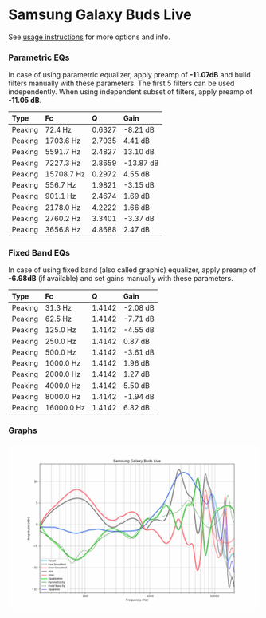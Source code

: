 # Samsung Galaxy Buds Live
See [usage instructions](https://github.com/jaakkopasanen/AutoEq#usage) for more options and info.

### Parametric EQs
In case of using parametric equalizer, apply preamp of **-11.07dB** and build filters manually
with these parameters. The first 5 filters can be used independently.
When using independent subset of filters, apply preamp of **-11.05 dB**.

| Type    | Fc         |      Q | Gain      |
|:--------|:-----------|:-------|:----------|
| Peaking | 72.4 Hz    | 0.6327 | -8.21 dB  |
| Peaking | 1703.6 Hz  | 2.7035 | 4.41 dB   |
| Peaking | 5591.7 Hz  | 2.4827 | 13.10 dB  |
| Peaking | 7227.3 Hz  | 2.8659 | -13.87 dB |
| Peaking | 15708.7 Hz | 0.2972 | 4.55 dB   |
| Peaking | 556.7 Hz   | 1.9821 | -3.15 dB  |
| Peaking | 901.1 Hz   | 2.4674 | 1.69 dB   |
| Peaking | 2178.0 Hz  | 4.2222 | 1.66 dB   |
| Peaking | 2760.2 Hz  | 3.3401 | -3.37 dB  |
| Peaking | 3656.8 Hz  | 4.8688 | 2.47 dB   |

### Fixed Band EQs
In case of using fixed band (also called graphic) equalizer, apply preamp of **-6.98dB**
(if available) and set gains manually with these parameters.

| Type    | Fc         |      Q | Gain     |
|:--------|:-----------|:-------|:---------|
| Peaking | 31.3 Hz    | 1.4142 | -2.08 dB |
| Peaking | 62.5 Hz    | 1.4142 | -7.71 dB |
| Peaking | 125.0 Hz   | 1.4142 | -4.55 dB |
| Peaking | 250.0 Hz   | 1.4142 | 0.87 dB  |
| Peaking | 500.0 Hz   | 1.4142 | -3.61 dB |
| Peaking | 1000.0 Hz  | 1.4142 | 1.96 dB  |
| Peaking | 2000.0 Hz  | 1.4142 | 1.27 dB  |
| Peaking | 4000.0 Hz  | 1.4142 | 5.50 dB  |
| Peaking | 8000.0 Hz  | 1.4142 | -1.94 dB |
| Peaking | 16000.0 Hz | 1.4142 | 6.82 dB  |

### Graphs
![](./Samsung%20Galaxy%20Buds%20Live.png)